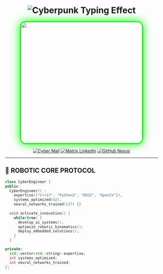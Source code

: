 <h1 align="center">
  <img src="https://readme-typing-svg.demolab.com?font=Orbitron&size=40&duration=4000&pause=1000&color=00FF00&center=true&vCenter=true&width=500&lines=SAHER+HASSABALLAH;AI+ARCHITECT;ROBOTIC+VISIONARY;CODE+ALCHEMIST" alt="Cyberpunk Typing Effect" />
</h1>

<p align="center">
  <img src="https://media.giphy.com/media/v1.Y2lkPTc5MGI3NjExeHh4emk3M2NxM3lqNHd1dTl0Z2Z1ZXB4d3R2N2h5dG9jOXk4M3h0biZlcD12MV9pbnRlcm5hbF9naWZfYnlfaWQmY3Q9Zw/l378khQxt68syiWJy/giphy.gif" width="400" style="border-radius: 20px; border: 3px solid #00ff00; box-shadow: 0 0 30px #00ff00;">
</p>

<div align="center">
  
  [![Cyber Mail](https://img.shields.io/badge/EMAIL-%23FF0000.svg?style=for-the-badge&logo=gmail&logoColor=white&color=00ff00)](mailto:saherayman290@gmail.com)
  [![Matrix LinkedIn](https://img.shields.io/badge/LINKEDIN-%230077B5.svg?style=for-the-badge&logo=linkedin&logoColor=white&color=00ff00)](https://www.linkedin.com/in/saher-hassaballah-36a922196)
  [![GitHub Nexus](https://img.shields.io/badge/GITHUB-%23121011.svg?style=for-the-badge&logo=github&logoColor=white&color=00ff00)](https://github.com/SaherHassaballa)

</div>

---

## 🤖 **ROBOTIC CORE PROTOCOL** 

```cpp
class CyberEngineer {
public:
  CyberEngineer() : 
    expertise({"C++17", "Python3", "ROS2", "OpenCV"}),
    systems_optimized(42),
    neural_networks_trained(137) {}
  
  void activate_innovation() {
    while(true) {
      develop_ai_systems();
      optimize_robotic_kinematics();
      deploy_embedded_solutions();
    }
  }

private:
  std::vector<std::string> expertise;
  int systems_optimized;
  int neural_networks_trained;
};
